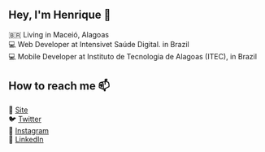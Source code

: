 ## Hey, I'm Henrique 👋

🇧🇷 Living in Maceió, Alagoas <br>
💻 Web Developer at Intensivet Saúde Digital. in Brazil <br>
💻 Mobile Developer at Instituto de Tecnologia de Alagoas (ITEC), in Brazil <br>

## How to reach me 📫

🚀 [Site](https://portfolio-peach-nine.vercel.app/) <br>
🐦 [Twitter](https://twitter.com/Henry_bhx) <br>
📸 [Instagram](https://www.instagram.com/bh_xavier) <br>
💼 [LinkedIn](https://www.linkedin.com/in/henrique-barros-xavier-706a04178/)

<!--
**Henryxavierb/henryxavierb** is a ✨ _special_ ✨ repository because its `README.md` (this file) appears on your GitHub profile.

Here are some ideas to get you started:

- 🔭 I’m currently working on ...
- 🌱 I’m currently learning ...
- 👯 I’m looking to collaborate on ...
- 🤔 I’m looking for help with ...
- 💬 Ask me about ...
- 📫 How to reach me: ...
- 😄 Pronouns: ...
- ⚡ Fun fact: ...
-->
